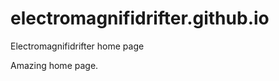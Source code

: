 # electromagnifidrifter.github.io
Electromagnifidrifter home page

Amazing home page.  

  

  
    

  
        

  
  
    

        
  

    
    
    

  
  



    
  

  

  
    
  
  


    
    





    
  

  
  
  

  
  


     









  









